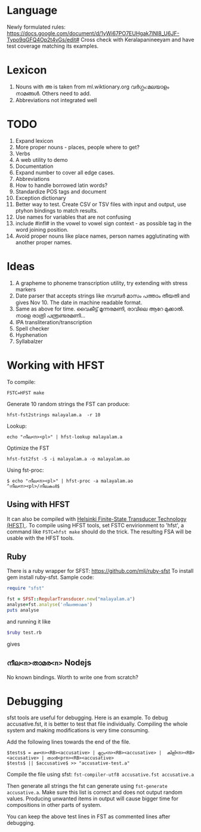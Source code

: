Language
=========
Newly formulated rules: https://docs.google.com/document/d/1yWi67PO7EUHgak7lNI8_U6JF-Typo9qGFQ4Op2t4vGs/edit#
Cross check with Keralapanineeyam and have test coverage matching its examples.

Lexicon
=======
1. Nouns with അ is taken from ml.wiktionary.org വർഗ്ഗം:മലയാളം നാമങ്ങൾ. Others need to add.
2. Abbreviations not integrated well

TODO
=====

1. Expand lexicon
2. More proper nouns - places, people where to get?
3. Verbs
4. A web utility to demo
5. Documentation
6. Expand number to cover all edge cases.
7. Abbreviations
8. How to handle borrowed latin words?
9. Standardize POS tags and document
10. Exception dictionary
11. Better way to test. Create CSV or TSV files with input and output, use ptyhon bindings to match results.
12. Use names for variables that are not confusing
13. include #infl# in the vowel to vowel sign context - as possible tag in the word joining position.
14. Avoid proper nouns like place names, person names agglutinating with another proper names.


Ideas
=====
1. A grapheme to phoneme transcription utility, try extending with stress markers
2. Date parser that accepts strings like നവമ്പർ മാസം പത്താം തീയതി and gives Nov 10. The date in machine readable format.
3. Same as above for time. വൈകീട്ട് മൂന്നരമണി, രാവിലെ ആറേ മുക്കാൽ. നാളെ രാത്രി പന്ത്രണ്ടരമണി...
4. IPA transliteration/transcription
5. Spell checker
6. Hyphenation
7. Syllabalzer


Working with HFST
=================
To compile:

`FSTC=HFST make`

Generate 10 random strings the FST can produce:

`hfst-fst2strings malayalam.a  -r 10`

Lookup:

`echo "നീല<n><pl>" | hfst-lookup malayalam.a`

Optimize the FST

`hfst-fst2fst -S -i malayalam.a -o malayalam.ao`

Using fst-proc:
```
$ echo "നീല<n><pl>" | hfst-proc -a malayalam.ao
^നീല<n><pl>/നീലകൾ$
```


Using with HFST
---------------
It can also be compiled with [Helsinki Finite-State Transducer Technology (HFST) ](http://www.ling.helsinki.fi/kieliteknologia/tutkimus/hfst/). To compile using HFST tools, set
FSTC envirionment to 'hfst', a command like ```FSTC=hfst make``` should do
the trick. The resulting FSA will be usable with the HFST tools.  



Ruby
-----
There is a ruby wrapper for SFST: https://github.com/mlj/ruby-sfst
To install gem install ruby-sfst.
Sample code:
```ruby
require "sfst"

fst = SFST::RegularTransducer.new("malayalam.a")
analyse=fst.analyse('നീലത്താമര')
puts analyse

```
and running it like
```bash
$ruby test.rb
```
gives

`നീല<n>താമര<n>`
Nodejs
------
No known bindings. Worth to write one from scratch?


Debugging
=========
sfst tools are useful for debugging. Here is an example.
To debug accusative.fst, it is better to test that file individually. Compiling the whole system and making modifications is very time consuming.

Add the following lines towards the end of the file.
```
$tests$ = മഴ<n><RB><accusative> | മുറ്റം<n><RB><accusative> |  കിളി<n><RB><accusative> | താൻ<prn><RB><accusative>
$tests$ || $accusative$ >> "accusative-test.a"
```

Compile the file using sfst: ```fst-compiler-utf8 accusative.fst accusative.a```

Then generate all strings the fst can generate using ```fst-generate accusative.a```. Make sure this list is correct and does not output random values. Producing unwanted items in output will cause bigger time for compositions in other parts of system.

You can keep the above test lines in FST as commented lines after debugging.

